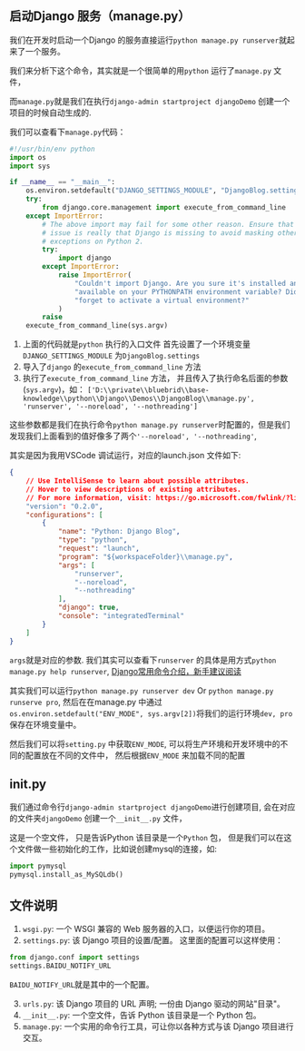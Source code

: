## 启动Django 服务（manage.py）

我们在开发时启动一个Django 的服务直接运行`python manage.py runserver`就起来了一个服务。

我们来分析下这个命令，其实就是一个很简单的用`python` 运行了`manage.py` 文件， 

而`manage.py`就是我们在执行`django-admin startproject djangoDemo` 创建一个项目的时候自动生成的.

我们可以查看下`manage.py`代码：
```python
#!/usr/bin/env python
import os
import sys

if __name__ == "__main__":
    os.environ.setdefault("DJANGO_SETTINGS_MODULE", "DjangoBlog.settings")
    try:
        from django.core.management import execute_from_command_line
    except ImportError:
        # The above import may fail for some other reason. Ensure that the
        # issue is really that Django is missing to avoid masking other
        # exceptions on Python 2.
        try:
            import django
        except ImportError:
            raise ImportError(
                "Couldn't import Django. Are you sure it's installed and "
                "available on your PYTHONPATH environment variable? Did you "
                "forget to activate a virtual environment?"
            )
        raise
    execute_from_command_line(sys.argv)

```

1. 上面的代码就是`python` 执行的入口文件 首先设置了一个环境变量`DJANGO_SETTINGS_MODULE` 为`DjangoBlog.settings`
2. 导入了`django` 的`execute_from_command_line` 方法
3. 执行了`execute_from_command_line` 方法， 并且传入了执行命名后面的参数(`sys.argv`)，如：
`['D:\\private\\bluebrid\\base-knowledge\\python\\Django\\Demos\\DjangoBlog\\manage.py', 'runserver', '--noreload', '--nothreading']`

这些参数都是我们在执行命令`python manage.py runserver`时配置的，但是我们发现我们上面看到的值好像多了两个`'--noreload', '--nothreading'`,

其实是因为我用VSCode 调试运行，对应的launch.json 文件如下:
```json
{
    // Use IntelliSense to learn about possible attributes.
    // Hover to view descriptions of existing attributes.
    // For more information, visit: https://go.microsoft.com/fwlink/?linkid=830387
    "version": "0.2.0",
    "configurations": [
        {
            "name": "Python: Django Blog",
            "type": "python",
            "request": "launch",
            "program": "${workspaceFolder}\\manage.py",
            "args": [
                "runserver",
                "--noreload",
                "--nothreading"
            ],
            "django": true,
            "console": "integratedTerminal"
        }
    ]
}
```
`args`就是对应的参数.
我们其实可以查看下`runserver` 的具体是用方式`python manage.py help runserver`, [Django常用命令介绍，新手建议阅读](https://www.django.cn/article/show-26.html)

其实我们可以运行`python manage.py runserver dev` Or `python manage.py runserve pro`,
然后在在manage.py 中通过`os.environ.setdefault("ENV_MODE", sys.argv[2])`将我们的运行环境`dev, pro` 保存在环境变量中。

然后我们可以将`setting.py` 中获取`ENV_MODE`, 可以将生产环境和开发环境中的不同的配置放在不同的文件中，
然后根据`ENV_MODE` 来加载不同的配置

## __init__.py

我们通过命令行`django-admin startproject djangoDemo`进行创建项目, 会在对应的文件夹`djangoDemo` 创建一个`__init__.py` 文件，

这是一个空文件， 只是告诉Python 该目录是一个`Python` 包， 但是我们可以在这个文件做一些初始化的工作，比如说创建mysql的连接，如:
```python
import pymysql
pymysql.install_as_MySQLdb()
````

## 文件说明
1. `wsgi.py`: 一个 WSGI 兼容的 Web 服务器的入口，以便运行你的项目。
2. `settings.py`: 该 Django 项目的设置/配置。
这里面的配置可以这样使用：
```python
from django.conf import settings
settings.BAIDU_NOTIFY_URL
```
`BAIDU_NOTIFY_URL`就是其中的一个配置。

3. `urls.py`: 该 Django 项目的 URL 声明; 一份由 Django 驱动的网站"目录"。
4. `__init__.py`: 一个空文件，告诉 Python 该目录是一个 Python 包。
5. `manage.py`: 一个实用的命令行工具，可让你以各种方式与该 Django 项目进行交互。
